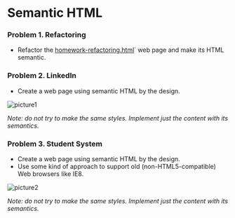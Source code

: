 Semantic HTML
=============

### Problem 1. Refactoring
*	Refactor the [homework-refactoring.html](
https://github.com/TelerikAcademy/HTML/blob/master/6.%20Semantic%20HTML/homework-refactoring.html)` web page and make its HTML semantic.

### Problem 2. LinkedIn
*	Create a web page using semantic HTML by the design.

![picture1](https://cloud.githubusercontent.com/assets/3619393/7179271/ac996bf4-e43e-11e4-981f-d0914a8ca92d.png)

_Note: do not try to make the same styles. Implement just the content with its semantics._

### Problem 3. Student System
*	Create a web page using semantic HTML by the design.
*	Use some kind of approach to support old (non-HTML5-compatible) Web browsers like IE8.

![picture2](https://cloud.githubusercontent.com/assets/3619393/7179379/f1dc3db2-e43f-11e4-84f0-11a4e370533c.png)

_Note: do not try to make the same styles. Implement just the content with its semantics._
